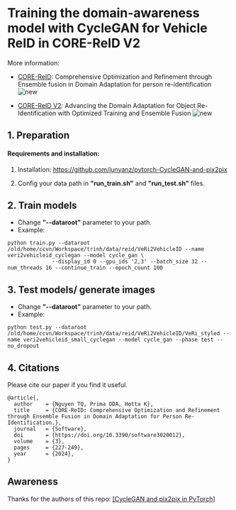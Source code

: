 




# Training the domain-awareness model with CycleGAN for Vehicle ReID in CORE-ReID V2

More information:
- [CORE-ReID](https://trinhquocnguyen.github.io/core-reid-homepage/): Comprehensive Optimization and Refinement through Ensemble fusion in Domain Adaptation for person re-identification ![new](https://img.alicdn.com/imgextra/i4/O1CN01kUiDtl1HVxN6G56vN_!!6000000000764-2-tps-43-19.png)

- [CORE-ReID V2](https://trinhquocnguyen.github.io/core-reid-v2-homepage/): Advancing the Domain Adaptation for Object Re-Identification with Optimized Training and Ensemble Fusion ![new](https://img.alicdn.com/imgextra/i4/O1CN01kUiDtl1HVxN6G56vN_!!6000000000764-2-tps-43-19.png)


## 1. Preparation

#### Requirements and installation: 

1. Installation: https://github.com/junyanz/pytorch-CycleGAN-and-pix2pix

2. Config your data path in **"run_train.sh"** and **"run_test.sh"** files.
  
## 2. Train models
  - Change **"--dataroot"** parameter to your path.
  - Example: 
  ```Shell
  python train.py --dataroot /old/home/ccvn/Workspace/trinh/data/reid/VeRi2VehicleID --name veri2vehicleid_cyclegan --model cycle_gan \
                --display_id 0 --gpu_ids '2,3' --batch_size 32 --num_threads 16 --continue_train --epoch_count 100
  ```

## 3. Test models/ generate images
  - Change **"--dataroot"** parameter to your path.
  - Example: 
  ```Shell
  python test.py --dataroot /old/home/ccvn/Workspace/trinh/data/reid/VeRi2VehicleID/VeRi_styled --name veri2vehicleid_small_cyclegan --model cycle_gan --phase test --no_dropout
  ```

## 4. Citations
Please cite our paper if you find it useful.
```
@article{,
  author    = {Nguyen TQ, Prima ODA, Hotta K},
  title     = {CORE-ReID: Comprehensive Optimization and Refinement through Ensemble Fusion in Domain Adaptation for Person Re-Identification.},
  journal   = {Software},
  doi       = {https://doi.org/10.3390/software3020012},
  volume    = {3},
  pages     = {227-249},
  year      = {2024},
}
```

## Awareness
Thanks for the authors of this repo: [[CycleGAN and pix2pix in PyTorch]](https://github.com/junyanz/pytorch-CycleGAN-and-pix2pix)
